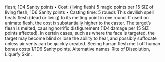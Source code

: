 flesh; 1D4 Sanity points
• Cost: (living flesh) 5 magic points per 15 SIZ of living 
flesh; 1D6 Sanity points
• Casting time: 5 rounds
This devilish spell heats flesh (dead or living) to its melting 
point in one round. If used on animate flesh, the cost 
is substantially higher to the caster. The target’s flesh is 
melted, causing horrific disfigurement (1D4 damage per 
15 SIZ points affected). In certain cases, such as where the 
face is targeted, the target may become blind or lose the 
ability to hear, and possibly suffocate unless air vents can 
be quickly created. Seeing human flesh melt off human 
bones costs 1/1D6 Sanity points.
Alternative names: Rite of Dissolution, Liquefy Skin.

